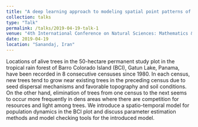 ```yaml
---
title: "A deep learning approach to modeling spatial point patterns of locations of different tree species in a tropical rainforest"
collection: talks
type: "Talk"
permalink: /talks/2019-04-19-talk-1
venue: "4th International Conference on Natural Sciences: Mathematics & Computer"
date: 2019-04-19
location: "Sanandaj, Iran"
---
```


Locations of alive trees in the 50-hectare permanent study plot in the tropical rain forest of Barro Colorado Island (BCI), Gatun Lake, Panama, have been recorded in 8 consecutive censuses since 1980. In each census, new trees tend to grow near existing trees in the preceding census due to seed dispersal mechanisms and favorable topography and soil conditions. On the other hand, elimination of trees from one census to the next seems to occur more frequently in dens areas where there are competition for resources and light among trees. We introduce a spatio-temporal model for population dynamics in the BCI plot and discuss parameter estimation methods and model checking tools for the introduced model.
